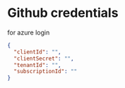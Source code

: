 # Github credentials

for azure login

```json
{
  "clientId": "",
  "clientSecret": "",
  "tenantId": "",
  "subscriptionId": ""
}
```